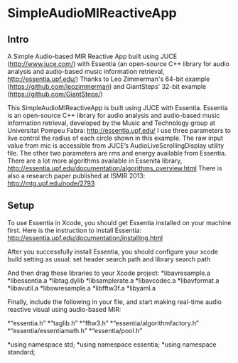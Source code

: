 # SimpleAudioMIReactiveApp
## Intro
A Simple Audio-based MIR Reactive App built using JUCE (http://www.juce.com/) with Essentia (an open-source C++ library for audio analysis and audio-based music information retrieval, http://essentia.upf.edu/) Thanks to Leo Zimmerman's 64-bit example (https://github.com/leozimmerman) and GiantSteps' 32-bit example (https://github.com/GiantSteps/)

This SimpleAudioMIReactiveApp is built using JUCE with Essentia. Essentia is an open-source C++ library for audio analysis and audio-based music information retrieval, developed by the Music and Technology group at Universitat Pompeu Fabra: http://essentia.upf.edu/ I use three parameters to live control the radius of each circle shown in this example. The raw input value from mic is accessible from JUCE’s AudioLiveScrollingDisplay utility file. The other two parameters are rms and energy available from Essentia. There are a lot more algorithms available in Essenita library, http://essentia.upf.edu/documentation/algorithms_overview.html There is also a research paper published at ISMIR 2013: http://mtg.upf.edu/node/2793 


## Setup
To use Essentia in Xcode, you should get Essentia installed on your machine first. Here is the instruction to install Essentia: http://essentia.upf.edu/documentation/installing.html

After you successfully install Essentia, you should configure your xcode build setting as usual: set header search path and library search path

And then drag these libraries to your Xcode project: 
*libavresample.a 
*libessentia.a 
*libtag.dylib
*libsamplerate.a
*libavcodec.a 
*libavformat.a 
*libavutil.a 
*libswresample.a
*libfftw3f.a
*libyaml.a

Finally, include the following in your file, and start making real-time audio reactive visual using audio-based MIR:

*“essentia.h”
*“taglib.h”
*“fftw3.h”
*“essentia/algorithmfactory.h”
*“essentia/essentiamath.h”
*“essentia/pool.h”

*using namespace std;
*using namespace essentia;
*using namespace standard;
